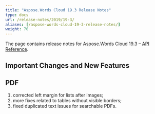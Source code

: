 ```yaml
---
title: "Aspose.Words Cloud 19.3 Release Notes"
type: docs
url: /release-notes/2019/19-3/
aliases: [/aspose-words-cloud-19-3-release-notes/]
weight: 70
---
```


The page contains release notes for Aspose.Words Cloud 19.3 – [API Reference](https://apireference.aspose.cloud/words/).

## Important Changes and New Features

## PDF

1. corrected left margin for lists after images;
1. more fixes related to tables without visible borders;
1. fixed duplicated text issues for searchable PDFs.
